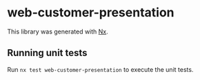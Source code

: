 # web-customer-presentation

This library was generated with [Nx](https://nx.dev).

## Running unit tests

Run `nx test web-customer-presentation` to execute the unit tests.
